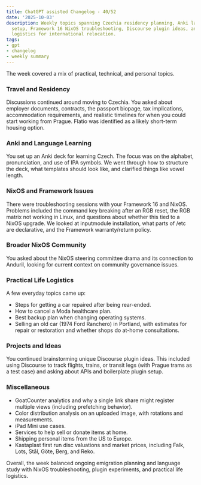```yaml
---
title: ChatGPT assisted Changelog - 40/52
date: '2025-10-03'
description: Weekly topics spanning Czechia residency planning, Anki language learning
  setup, Framework 16 NixOS troubleshooting, Discourse plugin ideas, and practical
  logistics for international relocation.
tags:
- gpt
- changelog
- weekly summary
---
```


The week covered a mix of practical, technical, and personal topics.

### Travel and Residency
Discussions continued around moving to Czechia. You asked about employer
documents, contracts, the passport biopage, tax implications, accommodation
requirements, and realistic timelines for when you could start working from
Prague. Flatio was identified as a likely short-term housing option.

### Anki and Language Learning
You set up an Anki deck for learning Czech. The focus was on the alphabet,
pronunciation, and use of IPA symbols. We went through how to structure the
deck, what templates should look like, and clarified things like vowel length.

### NixOS and Framework Issues
There were troubleshooting sessions with your Framework 16 and NixOS. Problems
included the command key breaking after an RGB reset, the RGB matrix not working
in Linux, and questions about whether this tied to a NixOS upgrade. We looked at
inputmodule installation, what parts of /etc are declarative, and the Framework
warranty/return policy.

### Broader NixOS Community
You asked about the NixOS steering committee drama and its connection to
Anduril, looking for current context on community governance issues.

### Practical Life Logistics
A few everyday topics came up:
- Steps for getting a car repaired after being rear-ended.
- How to cancel a Moda healthcare plan.
- Best backup plan when changing operating systems.
- Selling an old car (1974 Ford Ranchero) in Portland, with estimates for repair
  or restoration and whether shops do at-home consultations.

### Projects and Ideas
You continued brainstorming unique Discourse plugin ideas. This included using
Discourse to track flights, trains, or transit legs (with Prague trams as a test
case) and asking about APIs and boilerplate plugin setup.

### Miscellaneous
- GoatCounter analytics and why a single link share might register multiple
  views (including prefetching behavior).
- Color distribution analysis on an uploaded image, with rotations and
  measurements.
- iPad Mini use cases.
- Services to help sell or donate items at home.
- Shipping personal items from the US to Europe.
- Kastaplast first run disc valuations and market prices, including Falk, Lots,
  Stål, Göte, Berg, and Reko.

Overall, the week balanced ongoing emigration planning and language study with
NixOS troubleshooting, plugin experiments, and practical life logistics.
